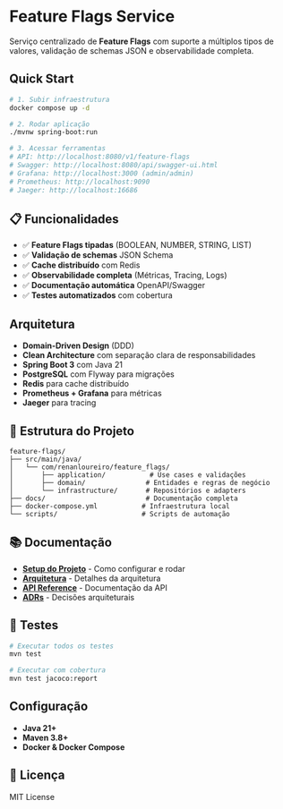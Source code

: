 # Feature Flags Service

Serviço centralizado de **Feature Flags** com suporte a múltiplos tipos de valores, validação de schemas JSON e observabilidade completa.

## Quick Start

```bash
# 1. Subir infraestrutura
docker compose up -d

# 2. Rodar aplicação
./mvnw spring-boot:run

# 3. Acessar ferramentas
# API: http://localhost:8080/v1/feature-flags
# Swagger: http://localhost:8080/api/swagger-ui.html
# Grafana: http://localhost:3000 (admin/admin)
# Prometheus: http://localhost:9090
# Jaeger: http://localhost:16686
```

## 📋 Funcionalidades

- ✅ **Feature Flags tipadas** (BOOLEAN, NUMBER, STRING, LIST)
- ✅ **Validação de schemas** JSON Schema
- ✅ **Cache distribuído** com Redis
- ✅ **Observabilidade completa** (Métricas, Tracing, Logs)
- ✅ **Documentação automática** OpenAPI/Swagger
- ✅ **Testes automatizados** com cobertura

## Arquitetura

- **Domain-Driven Design** (DDD)
- **Clean Architecture** com separação clara de responsabilidades
- **Spring Boot 3** com Java 21
- **PostgreSQL** com Flyway para migrações
- **Redis** para cache distribuído
- **Prometheus + Grafana** para métricas
- **Jaeger** para tracing

## 📁 Estrutura do Projeto

```
feature-flags/
├── src/main/java/
│   └── com/renanloureiro/feature_flags/
│       ├── application/           # Use cases e validações
│       ├── domain/               # Entidades e regras de negócio
│       └── infrastructure/       # Repositórios e adapters
├── docs/                         # Documentação completa
├── docker-compose.yml           # Infraestrutura local
└── scripts/                     # Scripts de automação
```

## 📚 Documentação

- **[Setup do Projeto](docs/setup.md)** - Como configurar e rodar
- **[Arquitetura](docs/architecture.md)** - Detalhes da arquitetura
- **[API Reference](docs/api.md)** - Documentação da API
- **[ADRs](docs/adr/)** - Decisões arquiteturais

## 🧪 Testes

```bash
# Executar todos os testes
mvn test

# Executar com cobertura
mvn test jacoco:report
```

## Configuração

- **Java 21+**
- **Maven 3.8+**
- **Docker & Docker Compose**

## 📄 Licença

MIT License

